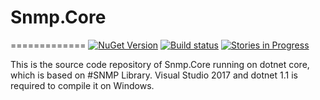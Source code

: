 # Snmp.Core 
=============
[![NuGet Version](https://img.shields.io/nuget/v/Lextm.SharpSnmpLib.svg?style=flat-square)](https://www.nuget.org/packages/Snmp.Core/)
[![Build status](https://img.shields.io/appveyor/ci/lextm/sharpsnmplib/master.svg?label=appvejor&style=flat-square)](https://ci.appveyor.com/project/RogerBai/snmp-core)
[![Stories in Progress](https://img.shields.io/waffle/label/lextm/sharpsnmplib/in%20progress.svg?style=flat-square)](https://waffle.io/RogerBai/Snmp.Core) 

This is the source code repository of Snmp.Core running on dotnet core, which is based on #SNMP Library. Visual Studio 2017 and dotnet 1.1 is required to compile it on Windows.
